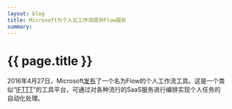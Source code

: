 ```yaml
---
layout: blog
title: Microsoft为个人云工作流提供Flow服务
summary: 
---
```


# {{ page.title }}

2016年4月27日，Microsoft[发布](https://flow.microsoft.com/en-us/blog/welcome-to-microsoft-flow/)了一个名为Flow的个人工作流工具。这是一个类似“[IFTTT](https://ifttt.com/)”的工具平台，可通过对各种流行的SaaS服务进行编排实现个人任务的自动化处理。
